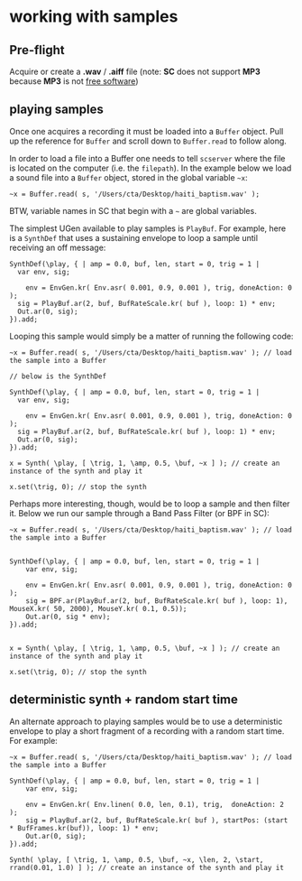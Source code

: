 # working with samples

## Pre-flight

Acquire or create a **.wav** / **.aiff** file (note: **SC** does not support **MP3** because **MP3** is not [free software](https://en.wikipedia.org/wiki/Free_software))

## playing samples

Once one acquires a recording it must be loaded into a `Buffer` object. Pull up the reference for `Buffer` and scroll down to `Buffer.read` to follow along.

In order to load a file into a Buffer one needs to tell `scserver` where the file is located on the computer (i.e. the `filepath`). In the example below we load a sound file into a `Buffer` object, stored in the global variable `~x`:

`~x = Buffer.read( s, '/Users/cta/Desktop/haiti_baptism.wav' );`

BTW, variable names in SC that begin with a `~` are global variables.

The simplest UGen available to play samples is `PlayBuf`. For example, here is a `SynthDef` that uses a sustaining envelope to loop a sample until receiving an off message:

```python3
SynthDef(\play, { | amp = 0.0, buf, len, start = 0, trig = 1 |
  var env, sig;

	env = EnvGen.kr( Env.asr( 0.001, 0.9, 0.001 ), trig, doneAction: 0 );
  sig = PlayBuf.ar(2, buf, BufRateScale.kr( buf ), loop: 1) * env;
  Out.ar(0, sig);
}).add;
```

Looping this sample would simply be a matter of running the following code:

```python3
~x = Buffer.read( s, '/Users/cta/Desktop/haiti_baptism.wav' ); // load the sample into a Buffer

// below is the SynthDef

SynthDef(\play, { | amp = 0.0, buf, len, start = 0, trig = 1 |
  var env, sig;

	env = EnvGen.kr( Env.asr( 0.001, 0.9, 0.001 ), trig, doneAction: 0 );
  sig = PlayBuf.ar(2, buf, BufRateScale.kr( buf ), loop: 1) * env;
  Out.ar(0, sig);
}).add;

x = Synth( \play, [ \trig, 1, \amp, 0.5, \buf, ~x ] ); // create an instance of the synth and play it

x.set(\trig, 0); // stop the synth
```

Perhaps more interesting, though, would be to loop a sample and then filter it. Below we run our sample through a Band Pass Filter (or BPF in SC):

```python3
~x = Buffer.read( s, '/Users/cta/Desktop/haiti_baptism.wav' ); // load the sample into a Buffer


SynthDef(\play, { | amp = 0.0, buf, len, start = 0, trig = 1 |
	var env, sig;

	env = EnvGen.kr( Env.asr( 0.001, 0.9, 0.001 ), trig, doneAction: 0 );
	sig = BPF.ar(PlayBuf.ar(2, buf, BufRateScale.kr( buf ), loop: 1), MouseX.kr( 50, 2000), MouseY.kr( 0.1, 0.5));
	Out.ar(0, sig * env);
}).add;


x = Synth( \play, [ \trig, 1, \amp, 0.5, \buf, ~x ] ); // create an instance of the synth and play it

x.set(\trig, 0); // stop the synth
```

## deterministic synth + random start time

An alternate approach to playing samples would be to use a deterministic envelope to play a short fragment of a recording with a random start time. For example:

```python3
~x = Buffer.read( s, '/Users/cta/Desktop/haiti_baptism.wav' ); // load the sample into a Buffer

SynthDef(\play, { | amp = 0.0, buf, len, start = 0, trig = 1 |
	var env, sig;

	env = EnvGen.kr( Env.linen( 0.0, len, 0.1), trig,  doneAction: 2 );
	sig = PlayBuf.ar(2, buf, BufRateScale.kr( buf ), startPos: (start * BufFrames.kr(buf)), loop: 1) * env;
	Out.ar(0, sig);
}).add;

Synth( \play, [ \trig, 1, \amp, 0.5, \buf, ~x, \len, 2, \start, rrand(0.01, 1.0) ] ); // create an instance of the synth and play it
```
